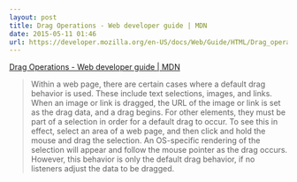```yaml
---
layout: post
title: Drag Operations - Web developer guide | MDN
date: 2015-05-11 01:46
url: https://developer.mozilla.org/en-US/docs/Web/Guide/HTML/Drag_operations
---
```


[Drag Operations - Web developer guide | MDN](https://developer.mozilla.org/en-US/docs/Web/Guide/HTML/Drag_operations)

> Within a web page, there are certain cases where a default drag behavior is used. These include text selections, images, and links. When an image or link is dragged, the URL of the image or link is set as the drag data, and a drag begins. For other elements, they must be part of a selection in order for a default drag to occur. To see this in effect, select an area of a web page, and then click and hold the mouse and drag the selection. An OS-specific rendering of the selection will appear and follow the mouse pointer as the drag occurs. However, this behavior is only the default drag behavior, if no listeners adjust the data to be dragged.

